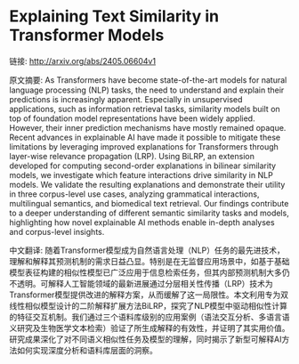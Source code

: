 # Explaining Text Similarity in Transformer Models

链接: http://arxiv.org/abs/2405.06604v1

原文摘要:
As Transformers have become state-of-the-art models for natural language
processing (NLP) tasks, the need to understand and explain their predictions is
increasingly apparent. Especially in unsupervised applications, such as
information retrieval tasks, similarity models built on top of foundation model
representations have been widely applied. However, their inner prediction
mechanisms have mostly remained opaque. Recent advances in explainable AI have
made it possible to mitigate these limitations by leveraging improved
explanations for Transformers through layer-wise relevance propagation (LRP).
Using BiLRP, an extension developed for computing second-order explanations in
bilinear similarity models, we investigate which feature interactions drive
similarity in NLP models. We validate the resulting explanations and
demonstrate their utility in three corpus-level use cases, analyzing
grammatical interactions, multilingual semantics, and biomedical text
retrieval. Our findings contribute to a deeper understanding of different
semantic similarity tasks and models, highlighting how novel explainable AI
methods enable in-depth analyses and corpus-level insights.

中文翻译:
随着Transformer模型成为自然语言处理（NLP）任务的最先进技术，理解和解释其预测机制的需求日益凸显。特别是在无监督应用场景中，如基于基础模型表征构建的相似性模型已广泛应用于信息检索任务，但其内部预测机制大多仍不透明。可解释人工智能领域的最新进展通过分层相关性传播（LRP）技术为Transformer模型提供改进的解释方案，从而缓解了这一局限性。本文利用专为双线性相似模型设计的二阶解释扩展方法BiLRP，探究了NLP模型中驱动相似性计算的特征交互机制。我们通过三个语料库级别的应用案例（语法交互分析、多语言语义研究及生物医学文本检索）验证了所生成解释的有效性，并证明了其实用价值。研究成果深化了对不同语义相似性任务及模型的理解，同时揭示了新型可解释AI方法如何实现深度分析和语料库层面的洞察。
